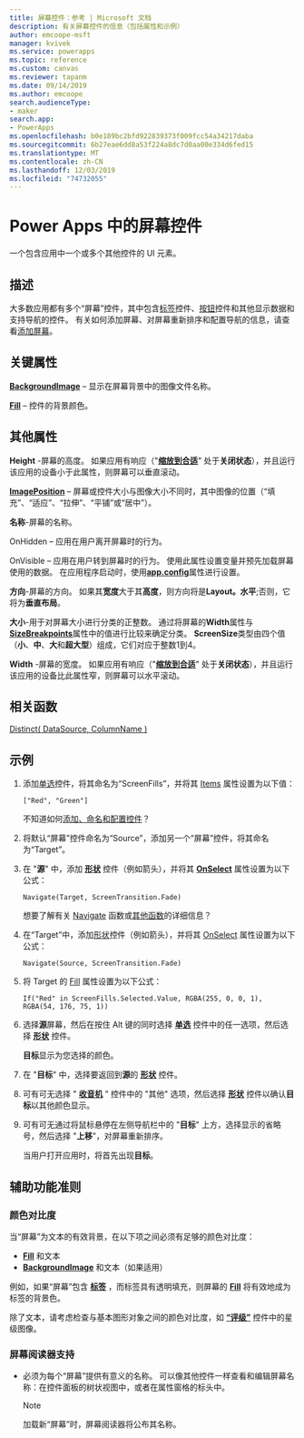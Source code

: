 ```yaml
---
title: 屏幕控件：参考 | Microsoft 文档
description: 有关屏幕控件的信息（包括属性和示例）
author: emcoope-msft
manager: kvivek
ms.service: powerapps
ms.topic: reference
ms.custom: canvas
ms.reviewer: tapanm
ms.date: 09/14/2019
ms.author: emcoope
search.audienceType:
- maker
search.app:
- PowerApps
ms.openlocfilehash: b0e189bc2bfd922839373f009fcc54a34217daba
ms.sourcegitcommit: 6b27eae6dd8a53f224a8dc7d0aa00e334d6fed15
ms.translationtype: MT
ms.contentlocale: zh-CN
ms.lasthandoff: 12/03/2019
ms.locfileid: "74732055"
---
```

# <a name="screen-control-in-power-apps"></a>Power Apps 中的屏幕控件

一个包含应用中一个或多个其他控件的 UI 元素。

## <a name="description"></a>描述

大多数应用都有多个“屏幕”控件，其中包含[标签](control-text-box.md)控件、[按钮](control-button.md)控件和其他显示数据和支持导航的控件。 有关如何添加屏幕、对屏幕重新排序和配置导航的信息，请查看[添加屏幕](../add-screen-context-variables.md)。

## <a name="key-properties"></a>关键属性

**[BackgroundImage](properties-visual.md)** – 显示在屏幕背景中的图像文件名称。

**[Fill](properties-color-border.md)** – 控件的背景颜色。

## <a name="additional-properties"></a>其他属性

**Height** -屏幕的高度。 如果应用有响应（"[**缩放到合适**](../set-aspect-ratio-portrait-landscape.md#change-screen-size-and-orientation)" 处于**关闭状态**），并且运行该应用的设备小于此属性，则屏幕可以垂直滚动。

**[ImagePosition](properties-visual.md)** – 屏幕或控件大小与图像大小不同时，其中图像的位置（“填充”、“适应”、“拉伸”、“平铺”或“居中”）。

**名称**-屏幕的名称。

OnHidden – 应用在用户离开屏幕时的行为。

OnVisible – 应用在用户转到屏幕时的行为。  使用此属性设置变量并预先加载屏幕使用的数据。  在应用程序启动时，使用[**app.config**](../functions/object-app.md#onstart-property)属性进行设置。

**方向**-屏幕的方向。 如果其**宽度**大于其**高度**，则方向将是**Layout。水平**;否则，它将为**垂直布局**。

**大小**-用于对屏幕大小进行分类的正整数。 通过将屏幕的**Width**属性与[**SizeBreakpoints**](../functions/signals.md)属性中的值进行比较来确定分类。 **ScreenSize**类型由四个值（**小**、**中**、**大**和**超大型**）组成，它们对应于整数1到4。

**Width** -屏幕的宽度。 如果应用有响应（"[**缩放到合适**](../set-aspect-ratio-portrait-landscape.md#change-screen-size-and-orientation)" 处于**关闭状态**），并且运行该应用的设备比此属性窄，则屏幕可以水平滚动。

## <a name="related-functions"></a>相关函数

[Distinct( DataSource, ColumnName )](../functions/function-distinct.md)

## <a name="example"></a>示例

1. 添加[单选](control-radio.md)控件，将其命名为“ScreenFills”，并将其 [Items](properties-core.md) 属性设置为以下值：

    `["Red", "Green"]`

    不知道如何[添加、命名和配置控件](../add-configure-controls.md)？

1. 将默认“屏幕”控件命名为“Source”，添加另一个“屏幕”控件，将其命名为“Target”。

1. 在 "**源**" 中，添加 **[形状](control-shapes-icons.md)** 控件（例如箭头），并将其 **[OnSelect](properties-core.md)** 属性设置为以下公式：

    `Navigate(Target, ScreenTransition.Fade)`

    想要了解有关 [Navigate](../functions/function-navigate.md) 函数或[其他函数](../formula-reference.md)的详细信息？

1. 在“Target”中，添加[形状](control-shapes-icons.md)控件（例如箭头），并将其 [OnSelect](properties-core.md) 属性设置为以下公式：

    `Navigate(Source, ScreenTransition.Fade)`

1. 将 Target 的 [Fill](properties-color-border.md) 属性设置为以下公式：

    `If("Red" in ScreenFills.Selected.Value, RGBA(255, 0, 0, 1), RGBA(54, 176, 75, 1))`

1. 选择**源**屏幕，然后在按住 Alt 键的同时选择 **[单选](control-radio.md)** 控件中的任一选项，然后选择 **[形状](control-shapes-icons.md)** 控件。

    **目标**显示为您选择的颜色。

1. 在 "**目标**" 中，选择要返回到**源**的 **[形状](control-shapes-icons.md)** 控件。

1. 可有可无选择 " **[收音机](control-radio.md)** " 控件中的 "其他" 选项，然后选择 **[形状](control-shapes-icons.md)** 控件以确认**目标**以其他颜色显示。

1. 可有可无通过将鼠标悬停在左侧导航栏中的 "**目标**" 上方，选择显示的省略号，然后选择 "**上移**"，对屏幕重新排序。

    当用户打开应用时，将首先出现**目标**。

## <a name="accessibility-guidelines"></a>辅助功能准则

### <a name="color-contrast"></a>颜色对比度

当“屏幕”为文本的有效背景，在以下项之间必须有足够的颜色对比度：

- **[Fill](properties-color-border.md)** 和文本
- **[BackgroundImage](properties-visual.md)** 和文本（如果适用）

例如，如果“屏幕”包含 **[标签](control-text-box.md)** ，而标签具有透明填充，则屏幕的 **[Fill](properties-color-border.md)** 将有效地成为标签的背景色。

除了文本，请考虑检查与基本图形对象之间的颜色对比度，如 **[“评级”](control-rating.md)** 控件中的星级图像。

### <a name="screen-reader-support"></a>屏幕阅读器支持

- 必须为每个“屏幕”提供有意义的名称。 可以像其他控件一样查看和编辑屏幕名称：在控件面板的树状视图中，或者在属性窗格的标头中。

    > [!NOTE]
  > 加载新“屏幕”时，屏幕阅读器将公布其名称。
